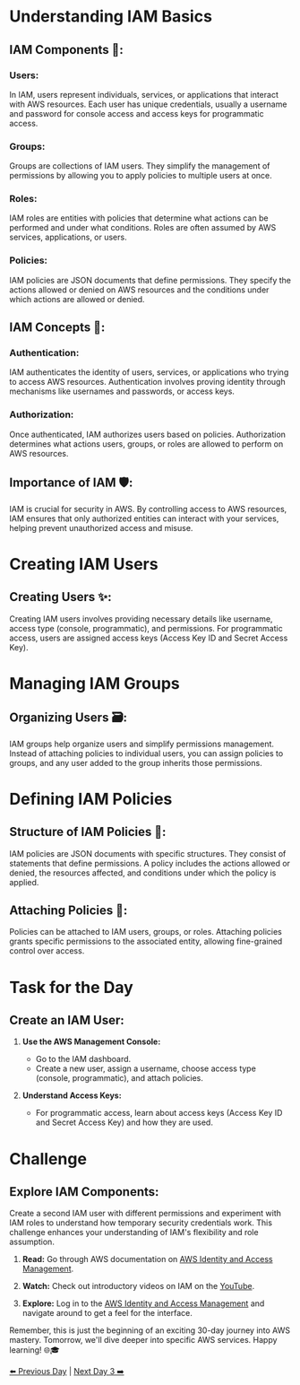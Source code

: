 # Understanding IAM Basics

## IAM Components 🧩:

### Users:
In IAM, users represent individuals, services, or applications that interact with AWS resources. Each user has unique credentials, usually a username and password for console access and access keys for programmatic access.

### Groups:
Groups are collections of IAM users. They simplify the management of permissions by allowing you to apply policies to multiple users at once.

### Roles:
IAM roles are entities with policies that determine what actions can be performed and under what conditions. Roles are often assumed by AWS services, applications, or users.

### Policies:
IAM policies are JSON documents that define permissions. They specify the actions allowed or denied on AWS resources and the conditions under which actions are allowed or denied.

## IAM Concepts 🔐:

### Authentication:
IAM authenticates the identity of users, services, or applications who trying to access AWS resources. Authentication involves proving identity through mechanisms like usernames and passwords, or access keys.

### Authorization:
Once authenticated, IAM authorizes users based on policies. Authorization determines what actions users, groups, or roles are allowed to perform on AWS resources.

## Importance of IAM 🛡️:
IAM is crucial for security in AWS. By controlling access to AWS resources, IAM ensures that only authorized entities can interact with your services, helping prevent unauthorized access and misuse.

# Creating IAM Users

## Creating Users ✨:

Creating IAM users involves providing necessary details like username, access type (console, programmatic), and permissions. For programmatic access, users are assigned access keys (Access Key ID and Secret Access Key).

# Managing IAM Groups

## Organizing Users 🗃️:

IAM groups help organize users and simplify permissions management. Instead of attaching policies to individual users, you can assign policies to groups, and any user added to the group inherits those permissions.

# Defining IAM Policies

## Structure of IAM Policies 📜:

IAM policies are JSON documents with specific structures. They consist of statements that define permissions. A policy includes the actions allowed or denied, the resources affected, and conditions under which the policy is applied.

## Attaching Policies 📎:

Policies can be attached to IAM users, groups, or roles. Attaching policies grants specific permissions to the associated entity, allowing fine-grained control over access.

# Task for the Day

## Create an IAM User:

1. **Use the AWS Management Console:**
   - Go to the IAM dashboard.
   - Create a new user, assign a username, choose access type (console, programmatic), and attach policies.

2. **Understand Access Keys:**
   - For programmatic access, learn about access keys (Access Key ID and Secret Access Key) and how they are used.

# Challenge

## Explore IAM Components:

Create a second IAM user with different permissions and experiment with IAM roles to understand how temporary security credentials work. This challenge enhances your understanding of IAM's flexibility and role assumption.

1. **Read:** Go through AWS documentation on [AWS Identity and Access Management](https://docs.aws.amazon.com/IAM/latest/UserGuide/introduction.html).

2. **Watch:** Check out introductory videos on IAM on the [YouTube](https://youtu.be/mCLYcsJ0GXQ?si=dybUHsnl9iipofgN).

3. **Explore:** Log in to the [AWS Identity and Access Management](https://docs.aws.amazon.com/IAM/latest/UserGuide/introduction.html) and navigate around to get a feel for the interface.

Remember, this is just the beginning of an exciting 30-day journey into AWS mastery. Tomorrow, we'll dive deeper into specific AWS services. Happy learning! 🌐🎓

[⬅️ Previous Day](../Day01/README.md)  |  [Next Day 3 ➡️](../Day03/README.md)




                                                                                                                                                                                                                                                                                              
